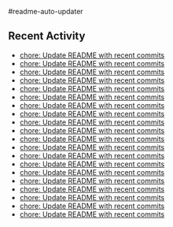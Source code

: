 #readme-auto-updater

## Recent Activity
<!-- LATEST_COMMITS:START -->
- [chore: Update README with recent commits](https://github.com/NEO1717/readme-auto-updater/commit/41a89f60ac32726948066b2a541064aa62a5329e)
- [chore: Update README with recent commits](https://github.com/NEO1717/readme-auto-updater/commit/1c156b3f620549d222a5cf43447d30f9d4b7385a)
- [chore: Update README with recent commits](https://github.com/NEO1717/readme-auto-updater/commit/e9306424baf646431aa5b224c6fad3875876460d)
- [chore: Update README with recent commits](https://github.com/NEO1717/readme-auto-updater/commit/adda5a3a73ae26c0bf03f9110e48558c778bc648)
- [chore: Update README with recent commits](https://github.com/NEO1717/readme-auto-updater/commit/84a6f51b147c719a6d2105102503d3898cd64bfa)
- [chore: Update README with recent commits](https://github.com/NEO1717/readme-auto-updater/commit/93171bcb505439a31fe945abde84212db69a1b9e)
- [chore: Update README with recent commits](https://github.com/NEO1717/readme-auto-updater/commit/401585f0a64c94a8c1f39d1e0fa5413afd0762b7)
- [chore: Update README with recent commits](https://github.com/NEO1717/readme-auto-updater/commit/c13a0259859c1b74bc2854623352e85795baff21)
- [chore: Update README with recent commits](https://github.com/NEO1717/readme-auto-updater/commit/bfadf385566ba8e42a3c2328b8618987e215574c)
- [chore: Update README with recent commits](https://github.com/NEO1717/readme-auto-updater/commit/37b9bee53bcaa56eea36e1b2646d723c7ac81a98)
- [chore: Update README with recent commits](https://github.com/NEO1717/readme-auto-updater/commit/1f16bcb8d5c429fe5a177430bd1d9deb3d90cac6)
- [chore: Update README with recent commits](https://github.com/NEO1717/readme-auto-updater/commit/a3cac2ddf42a1059c680699157b789b3af2c8b9d)
- [chore: Update README with recent commits](https://github.com/NEO1717/readme-auto-updater/commit/df2f84d0a15e85d4f40e0eb82aadbe266fe7cd9b)
- [chore: Update README with recent commits](https://github.com/NEO1717/readme-auto-updater/commit/1851f3e9b25f0d8344f73847eef5caf4f8f56702)
- [chore: Update README with recent commits](https://github.com/NEO1717/readme-auto-updater/commit/b2fed3c724fd253c8c7262a31bac1fe800569445)
- [chore: Update README with recent commits](https://github.com/NEO1717/readme-auto-updater/commit/2376f0e6eafd57000b9abe386ff6b4b1bcf2c742)
- [chore: Update README with recent commits](https://github.com/NEO1717/readme-auto-updater/commit/fdcbd3569c64dae4642171c1d638233acd5b1cd7)
- [chore: Update README with recent commits](https://github.com/NEO1717/readme-auto-updater/commit/af2e9946e8144f55c00bc260b1dc2abd795ab2d7)
- [chore: Update README with recent commits](https://github.com/NEO1717/readme-auto-updater/commit/236d04b4babc23b48b56cf1ebea3e6ae86f8e5aa)
- [chore: Update README with recent commits](https://github.com/NEO1717/readme-auto-updater/commit/3f76b55fbcdc6520d57ef009308691f8200efbdf)
<!-- LATEST_COMMITS:END -->

